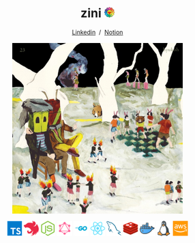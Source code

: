 <h1 align="center">zini&nbsp;<img src="assets/kaikaikiki.png" width="24" /></h1>

<p align="center">
<a href="https://www.linkedin.com/in/zinirun/" target="_blank">Linkedin</a>
&nbsp;/&nbsp;
<a href="https://zinirun.notion.site/zini-Heo-Jeon-Jin-cf010c73b5cf441c928faee757cd6e7a" target="_blank">Notion</a>
<br /><br />
<a href="https://www.youtube.com/watch?v=cOaohmG0sRo" target="_blank"><img align="center" src="assets/paul.jpg" width="400px" alt="paul" /></a>
<br /><br />
<code><img src="icons/typescript.png" height="35"></code>
<code><img src="icons/nestjs.png" height="35"></code>
<code><img src="icons/nodejs.png" height="35"></code>
<code><img src="icons/graphql.png" height="35"></code>
<code><img src="icons/go.png" height="35"></code>
<code><img src="icons/react.png" height="35"></code>
<code><img src="icons/mysql.png" height="35"></code>
<code><img src="icons/redis.png" height="35"></code>
<code><img src="icons/docker.png" height="35"></code>
<code><img src="icons/linux.png" height="35"></code>
<code><img src="icons/aws.png" height="35"></code>
</p>
